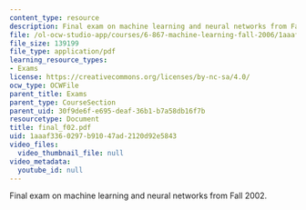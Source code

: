 ```yaml
---
content_type: resource
description: Final exam on machine learning and neural networks from Fall 2002.
file: /ol-ocw-studio-app/courses/6-867-machine-learning-fall-2006/1aaaf3360297b91047ad2120d92e5843_final_f02.pdf
file_size: 139199
file_type: application/pdf
learning_resource_types:
- Exams
license: https://creativecommons.org/licenses/by-nc-sa/4.0/
ocw_type: OCWFile
parent_title: Exams
parent_type: CourseSection
parent_uid: 30f9de6f-e695-deaf-36b1-b7a58db16f7b
resourcetype: Document
title: final_f02.pdf
uid: 1aaaf336-0297-b910-47ad-2120d92e5843
video_files:
  video_thumbnail_file: null
video_metadata:
  youtube_id: null
---
```

Final exam on machine learning and neural networks from Fall 2002.